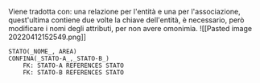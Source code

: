Viene tradotta con: una relazione per l'entità e una per l'associazione, quest'ultima contiene due volte la chiave dell'entità, è necessario, però modificare i nomi degli attributi, per non avere omonimia.
![[Pasted image 20220412152549.png]]
```
STATO(_NOME_, AREA)
CONFINA(_STATO-A_,_STATO-B_)
	FK: STATO-A REFERENCES STATO
	FK: STATO-B REFERENCES STATO
```
